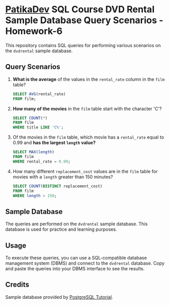# [PatikaDev](https://academy.patika.dev/) SQL Course DVD Rental Sample Database Query Scenarios - Homework-6

This repository contains SQL queries for performing various scenarios on the `dvdrental` sample database.

## Query Scenarios

1. **What is the average** of the values in the `rental_rate` column in the `film` table?

    ```sql
    SELECT AVG(rental_rate)
    FROM film;
    ```

2. **How many of the movies** in the `film` table start with the character 'C'?

    ```sql
    SELECT COUNT(*)
    FROM film
    WHERE title LIKE 'C%';
    ```

3. Of the movies in the `film` table, which movie has a `rental_rate` equal to 0.99 and **has the largest `length` value?**

    ```sql
    SELECT MAX(length)
    FROM film
    WHERE rental_rate = 0.99;
    ```

4. How many different `replacement_cost` values are in the `film` table  for movies with a `length` greater than 150 minutes?

    ```sql
    SELECT COUNT(DISTINCT replacement_cost)
    FROM film
    WHERE length > 150;
    ```

## Sample Database

The queries are performed on the `dvdrental` sample database. This database is used for practice and learning purposes.

## Usage

To execute these queries, you can use a SQL-compatible database management system (DBMS) and connect to the `dvdrental` database. Copy and paste the queries into your DBMS interface to see the results.

## Credits

Sample database provided by [PostgreSQL Tutorial](https://www.postgresqltutorial.com/).
